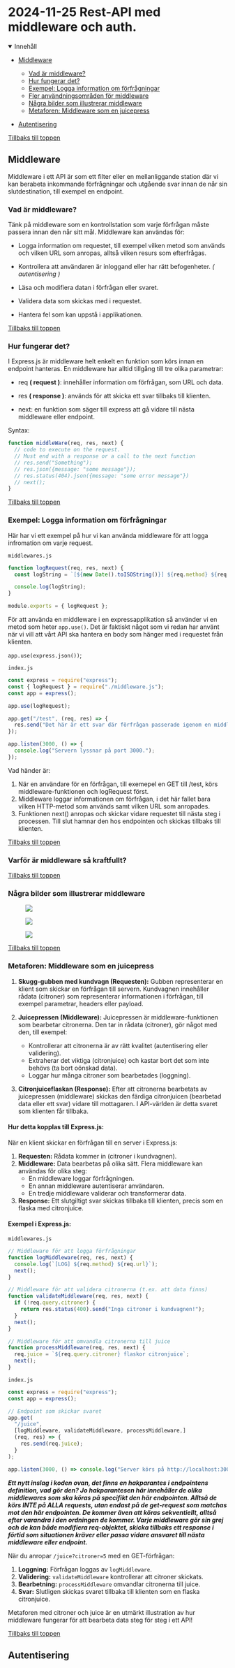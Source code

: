 # 2024-11-25 Rest-API med middleware och auth.

<details open>
<summary>Innehåll</summary>

- [Middleware](#middleware)

  - [Vad är middleware?](#vad-är-middleware)
  - [Hur fungerar det?](#hur-fungerar-det)
  - [Exempel: Logga information om förfrågningar](#exempel-logga-information-om-förfrågningar)
  - [Fler användningsområden för middleware](#fler-användningsområden-för-middleware)
  - [Några bilder som illustrerar middleware](#några-bilder-som-illustrerar-middleware')
  - [Metaforen: Middleware som en juicepress](#metaforen-middleware-som-en-juicepress)

- [Autentisering](#autentisering)
  </details>

[Tillbaks till toppen](#2024-11-25-rest-api-med-middleware-och-auth)

## Middleware

Middleware i ett API är som ett filter eller en mellanliggande station där vi kan berabeta inkommande förfrågningar och utgående svar innan de når sin slutdestination, till exempel en endpoint.

### Vad är middleware?

Tänk på middleware som en kontrollstation som varje förfrågan måste passera innan den når sitt mål. Middleware kan användas för:

- Logga information om requestet, till exempel vilken metod som används och vilken URL som anropas, alltså vilken resurs som efterfrågas.

- Kontrollera att användaren är inloggand eller har rätt befogenheter. _( autentisering )_

- Läsa och modifiera datan i förfrågan eller svaret.

- Validera data som skickas med i requestet.

- Hantera fel som kan uppstå i applikationen.

[Tillbaks till toppen](#2024-11-25-rest-api-med-middleware-och-auth)

### Hur fungerar det?

I Express.js är middleware helt enkelt en funktion som körs innan en endpoint hanteras. En middleware har alltid tillgång till tre olika parametrar:

- req **( request )**: innehåller information om förfrågan, som URL och data.

- res **( response )**: används för att skicka ett svar tillbaks till klienten.

- next: en funktion som säger till express att gå vidare till nästa middleware eller endpoint.

Syntax:

```js
function middleWare(req, res, next) {
  // code to execute on the request.
  // Must end with a response or a call to the next function
  // res.send("Something");
  // res.json({message: "some message"});
  // res.status(404).json({message: "some error message"})
  // next();
}
```

[Tillbaks till toppen](#2024-11-25-rest-api-med-middleware-och-auth)

### Exempel: Logga information om förfrågningar

Här har vi ett exempel på hur vi kan använda middleware för att logga infromation om varje request.

`middlewares.js`

```js
function logRequest(req, res, next) {
  const logString = `[${new Date().toISOString()}] ${req.method} ${req.URL}`;

  console.log(logString);
}

module.exports = { logRequest };
```

För att använda en middleware i en expressapplikation så använder vi en metod som heter `app.use()`. Det är faktiskt något som vi redan har använt när vi vill att vårt API ska hantera en body som hänger med i requestet från klienten.

`app.use(express.json())`;

`index.js`

```js
const express = require("express");
const { logRequest } = require("./middleware.js");
const app = express();

app.use(logRequest);

app.get("/test", (req, res) => {
  res.send("Det här är ett svar där förfrågan passerade igenom en middleware.");
});

app.listen(3000, () => {
  console.log("Servern lyssnar på port 3000.");
});
```

Vad händer är:

1. När en användare för en förfrågan, till exemepel en GET till /test, körs middleware-funktionen och logRequest först.
2. Middleware loggar informationen om förfrågan, i det här fallet bara vilken HTTP-metod som används samt vilken URL som anropades.
3. Funktionen next() anropas och skickar vidare requestet till nästa steg i processen. Till slut hamnar den hos endpointen och skickas tillbaks till klienten.

[Tillbaks till toppen](#2024-11-25-rest-api-med-middleware-och-auth)

### Varför är middleware så kraftfullt?

[Tillbaks till toppen](#2024-11-25-rest-api-med-middleware-och-auth)

### Några bilder som illustrerar middleware

<figure>
<image src="assets/middleware1.png">
</figure>
<figure>
<image src="assets/middleware2.webp">
</figure>
<figure>
<image src="assets/middleware3.avif">
</figure>

[Tillbaks till toppen](#2024-11-25-rest-api-med-middleware-och-auth)

### Metaforen: Middleware som en juicepress

1. **Skugg-gubben med kundvagn (Requesten):**
   Gubben representerar en klient som skickar en förfrågan till servern. Kundvagnen innehåller rådata (citroner) som representerar informationen i förfrågan, till exempel parametrar, headers eller payload.

2. **Juicepressen (Middleware):**
   Juicepressen är middleware-funktionen som bearbetar citronerna. Den tar in rådata (citroner), gör något med den, till exempel:

   - Kontrollerar att citronerna är av rätt kvalitet (autentisering eller validering).
   - Extraherar det viktiga (citronjuice) och kastar bort det som inte behövs (ta bort oönskad data).
   - Loggar hur många citroner som bearbetades (loggning).

3. **Citronjuiceflaskan (Response):**
   Efter att citronerna bearbetats av juicepressen (middleware) skickas den färdiga citronjuicen (bearbetad data eller ett svar) vidare till mottagaren. I API-världen är detta svaret som klienten får tillbaka.

#### **Hur detta kopplas till Express.js:**

När en klient skickar en förfrågan till en server i Express.js:

1. **Requesten:** Rådata kommer in (citroner i kundvagnen).
2. **Middleware:** Data bearbetas på olika sätt. Flera middleware kan användas för olika steg:
   - En middleware loggar förfrågningen.
   - En annan middleware autentiserar användaren.
   - En tredje middleware validerar och transformerar data.
3. **Response:** Ett slutgiltigt svar skickas tillbaka till klienten, precis som en flaska med citronjuice.

#### **Exempel i Express.js:**

`middlewares.js`

```js
// Middleware för att logga förfrågningar
function logMiddleware(req, res, next) {
  console.log(`[LOG] ${req.method} ${req.url}`);
  next();
}

// Middleware för att validera citronerna (t.ex. att data finns)
function validateMiddleware(req, res, next) {
  if (!req.query.citroner) {
    return res.status(400).send("Inga citroner i kundvagnen!");
  }
  next();
}

// Middleware för att omvandla citronerna till juice
function processMiddleware(req, res, next) {
  req.juice = `${req.query.citroner} flaskor citronjuice`;
  next();
}
```

`index.js`

```javascript
const express = require("express");
const app = express();

// Endpoint som skickar svaret
app.get(
  "/juice",
  [logMiddleware, validateMiddleware, processMiddleware,]
  (req, res) => {
    res.send(req.juice);
  }
);

app.listen(3000, () => console.log("Server körs på http://localhost:3000"));
```

**_Ett nytt inslag i koden ovan, det finns en hakparantes i endpointens definition, vad gör den? Jo hakparantesen här innehåller de olika middlewares som ska köras på specifikt den här endpointen. Alltså de körs INTE på ALLA requests, utan endast på de get-request som matchas mot den här endpointen. De kommer även att köras sekventiellt, alltså efter varandra i den ordningen de kommer. Varje middleware gör sin grej och de kan både modifiera req-objektet, skicka tillbaks ett response i förtid som situationen kräver eller passa vidare ansvaret till nästa middleware eller endpoint._**

När du anropar `/juice?citroner=5` med en GET-förfrågan:

1. **Loggning:** Förfrågan loggas av `logMiddleware`.
2. **Validering:** `validateMiddleware` kontrollerar att citroner skickats.
3. **Bearbetning:** `processMiddleware` omvandlar citronerna till juice.
4. **Svar:** Slutligen skickas svaret tillbaka till klienten som en flaska citronjuice.

Metaforen med citroner och juice är en utmärkt illustration av hur middleware fungerar för att bearbeta data steg för steg i ett API!

[Tillbaks till toppen](#2024-11-25-rest-api-med-middleware-och-auth)

## Autentisering
